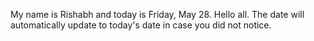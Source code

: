 My name is Rishabh and today is Friday, May 28. Hello all. The date will automatically update to today's date in case you did not notice.
